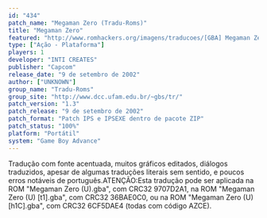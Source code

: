 ```yaml
---
id: "434"
patch_name: "Megaman Zero (Tradu-Roms)"
title: "Megaman Zero"
featured: "http://www.romhackers.org/imagens/traducoes/[GBA] Megaman Zero - Tradu-Roms - 1.png"
type: ["Ação - Plataforma"]
players: 1
developer: "INTI CREATES"
publisher: "Capcom"
release_date: "9 de setembro de 2002"
author: ["UNKNOWN"]
group_name: "Tradu-Roms"
group_site: "http://www.dcc.ufam.edu.br/~gbs/tr/"
patch_version: "1.3"
patch_release: "9 de setembro de 2002"
patch_format: "Patch IPS e IPSEXE dentro de pacote ZIP"
patch_status: "100%"
platform: "Portátil"
system: "Game Boy Advance"
---
```


Tradução com fonte acentuada, muitos gráficos editados, diálogos traduzidos, apesar de algumas traduções literais sem sentido, e poucos erros notáveis de português.ATENÇÃO:Esta tradução pode ser aplicada na ROM "Megaman Zero (U).gba", com CRC32 9707D2A1, na ROM "Megaman Zero (U) [t1].gba", com CRC32 36BAE0C0, ou na ROM "Megaman Zero (U) [h1C].gba", com CRC32 6CF5DAE4 (todas com código AZCE).